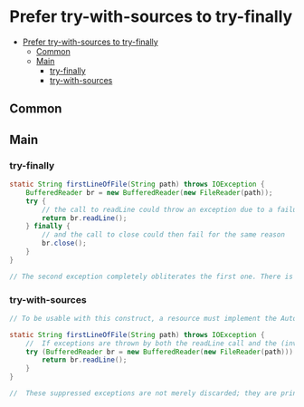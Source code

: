 # Prefer try-with-sources to try-finally

- [Prefer try-with-sources to try-finally](#prefer-try-with-sources-to-try-finally)
  - [Common](#common)
  - [Main](#main)
    - [try-finally](#try-finally)
    - [try-with-sources](#try-with-sources)


## Common

## Main

### try-finally

```java
static String firstLineOfFile(String path) throws IOException {
    BufferedReader br = new BufferedReader(new FileReader(path));
    try {
        // the call to readLine could throw an exception due to a failure in the underlying physical device
        return br.readLine();
    } finally {
        // and the call to close could then fail for the same reason
        br.close();
    }
}

// The second exception completely obliterates the first one. There is no record of the first exception in the exception stack trace, which can greatly complicate debugging in real systems
```

### try-with-sources

```java
// To be usable with this construct, a resource must implement the AutoCloseable interface

static String firstLineOfFile(String path) throws IOException {
    //  If exceptions are thrown by both the readLine call and the (invisible) close, the latter exception is suppressed in favor of the former.
    try (BufferedReader br = new BufferedReader(new FileReader(path))) {
        return br.readLine();
    }
}

//  These suppressed exceptions are not merely discarded; they are printed in the stack trace with a notation saying that they were suppressed. You can also access them programmatically with the getSuppressed method, which was added to Throwable in Java 7.
```